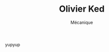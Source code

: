 ﻿---
tags:
 - team2015
title: Olivier Ked
subtitle: Mécanique
picture: pictures/olivier_ked.png
---

yupyup
